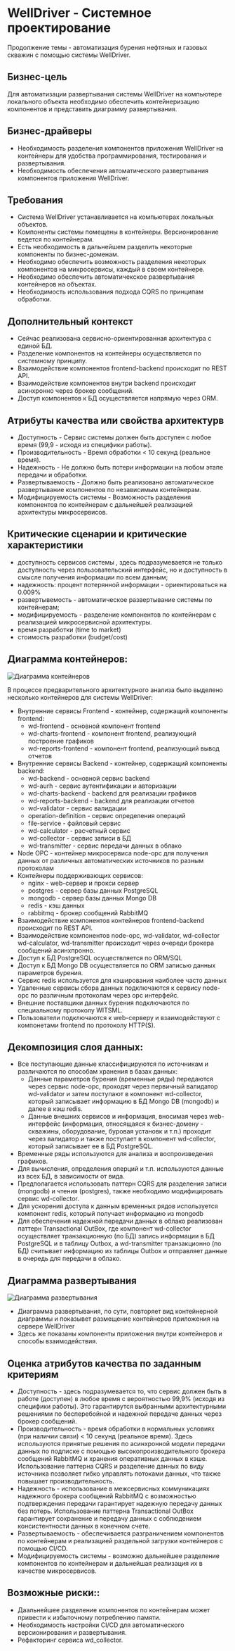 # WellDriver - Системное проектирование
Продолжение темы - автоматизация бурения нефтяных и газовых скважин с помощью системы WellDriver.
  

## Бизнес-цель

Для автоматизации развертывания системы WellDriver на компьютере локального объекта необходимо обеспечить контейнеризацию компонентов и представить диаграмму развертывания.

## Бизнес-драйверы

* Необходимость разделения компонентов приложения WellDriver на контейнеры для удобства программирования, тестирования и развертывания.
* Необходимость обеспечения автоматического развертывания компонентов приложения WellDriver.
 

## Требования

* Система WellDriver устанавливается на компьютерах локальных объектов. 
* Компоненты системы помещены в контейнеры. Версионирование ведется по контейнерам.
* Есть необходимость в дальнейшем разделить некоторые компоненты по бизнес-доменам.
* Необходимо обеспечить возможность разделения некоторых компонентов на микросервисы, каждый в своем контейнере.
* Необходимо обеспечить автоматичекское развертывания контейнеров на объектах.
* Необходимость использования подхода CQRS по принципам обработки. 


## Дополнительный контекст

* Сейчас реализована сервисно-ориентированная архитектура с единой БД.
* Разделение компонентов на контейнеры осуществляется по системному принципу.
* Взаимодействие компонентов frontend-backend происходит по REST API.
* Взаимодействие компонентов внутри backend происходит асинхронно через брокер сообщений.
* Доступ компонентов к БД осуществляется напрямую через ORM.


## Атрибуты качества или свойства архитектурв

* Доступность - Сервис системы должен быть доступен с любое время (99,9 - исходя из специфики работы).
* Производительность - Время обработки < 10 секунд (реальное время).
* Надежность - Не должно быть потери информации на любом этапе передачи и обработки.
* Развертываемость - Должно быть реализовано автоматическое развертывание компонентов по независимым контейнерам.
* Модифицируемость системы - Возможность разделения компонентов по контейнерам с дальнейшей реализацией архитектуры микросервисов.

## Критические сценарии и критические характеристики

* доступность сервисов системы , здесь подразумевается не только доступность через пользовательский интерфейс, но и доступность в смысле получения информации по всем данным;
* надежность: процент потерянной информации - ориентироваться на 0.009%
* развертывемость - автоматическое развертывание системы по контейнерам;
* модифицируемость - разделение компонентов по контейнерам с реализацией микросервисной архитектуры.
* время разработки (time to market)
* стоимость разработки (budget/cost)


## Диаграмма контейнеров:

![Диаграмма контейнеров](hometask4_data/containers_diagram.png)

В процессе предварительного архитектурного анализа было выделено несколько контейнеров для системы WellDriver:
* Внутренние сервисы Frontend - контейнер, содержащий компоненты frontend:
	* wd-frontend - основной компонент frontend
	* wd-charts-frontend - компонент frontend, реализующий построение графиков
	* wd-reports-frontend - компонент frontend, реализующий вывод отчетов
* Внутренние сервисы Backend - контейнер, содержащий компоненты backend:
	* wd-backend - основной сервис backend
	* wd-aurh - сервис аутентификации и авторизации
	* wd-charts-backend - backend для реализации графиков
	* wd-reports-backend - backend для реализации отчетов
	* wd-validator - сервис валидации
	* operation-definition - сервис определения операций
	* file-service - файловый сервис
	* wd-calculator - расчетный сервис
	* wd-collector - сервис записи в БД
	* wd-transmitter - сервис передачи данных в облако
* Node OPC - контейнер микросервиса node-opc для получения данных от различных автоматических источников по разным протоколам
* Контейнеры поддерживающих сервисов:
	* nginx - web-сервер и прокси сервер
	* postgres - сервер базы данных PostgreSQL
	* mongodb - сервер базы данных Mongo DB
	* redis - кэш данных
	* rabbitmq - брокер сообщений RabbitMQ
* Взаимодействие компонентов контейнеров frontend-backend происходит по REST API.
* Взаимодействие компонентов node-opc, wd-validator, wd-collector wd-calculator, wd-transmitter происходит через очереди брокера сообщений асинхпронно.
* Доступ к БД PostgreSQL осуществляется по ORM/SQL
* Доступ к БД Mongo DB осуществляется по ORM записью данных параметров бурения.
* Сервис redis используется для кэширования наиболее часто данных
* Удаленные сервисы сбора данных подключаются к сервису node-opc по различным протоколам через opc интерфейс.
* Внешние поставщики данных бурения подключаются по специальному протоколу WITSML.
* Пользователи подключаются к web-серверу и взаимодействуют с компонетами frontend по протоколу HTTP(S).


## Декомпозиция слоя данных:

* Все поступающие данные классифицируются по источникам и различаются по способам хранения в базах данных:
	* Данные параметров бурения (временные ряды) передаются через сервис node-opc, проходят через первичный валидатор wd-validator и затем поступают в компонент wd-collector, который записывает информацию в БД Mongo DB (mongodb) и далее в кэш redis.
	* Данные внешних сервисов и информация, вносимая через web-интерфейс (информация, относящаяся к бизнес-домену - скважины, оборудование, буровая установк и т.п.) проходит через валидатор и также поступает в компонент wd-collector, который записывает ее в БД PostgreSQL. 
* Временные ряды используются для анализа и воспроизведения графиков.
* Для вычисления, определения оперций и т.п. используются данные из всех БД, в зависимости от вида.
* Предполагается использовать паттерн CQRS для разделения записи (mongodb) и чтения (postgres), также необходимо модифицировать сервис wd-collector.
* Для ускорения доступа к данным временных рядов используется компонент redis, который получает информацию из mongodb
* Для обеспечения надежной передачи данных в облако реализован паттерн Transactional OutBox, где компонент  wd-collector осуществляет транзакционную (по БД) запись информации в БД PostgreSQL и в таблицу Outbox, а wd-transmitter транзакционно (по БД) считывает информацию из таблицы Outbox и отправляет данные в очередь для передачи в облако. 

## Диаграмма развертывания

![Диаграмма развертывания](hometask4_data/deployment_diagram.png)
 
* Диаграмма развертывания, по сути, повторяет вид контейнерной диаграммы и показывет размещение контейнеров приложения на сервере WellDriver
* Здесь же показаны компоненты приложения внутри контейнеров и способы взаимодействия.

## Оценка атрибутов качества по заданным критериям

* Доступность - здесь подразумевается то, что сервис должен быть в работе (доступен) в любое время  с вероятностью 99,9% (исходя из специфики работы). Это гарантирутся выбранными архитектурными решениями по бесперебойной и надежной передаче данных через брокер сообщений. 
* Производительность - время обработки в нормальных условиях (при наличии связи) < 10 секунд (реальное время). Здесь используются принятые решения по асинхронной модели передачи данных по подписке с помощью высокопроизводительного брокера сообщений RabbitMQ и хранения оперативных данных в кэше. Использование паттерна CQRS и разделение данных по виду источника позволяет гибко управлять потоками данных, что также повышает производительность.
* Надежность - использование в межсервисных коммуникациях надежного брокера сообщений RabbitMQ с возможностью подтверждения передачи гарантирует надежную передачу данных без потерь. Использование паттерна Transactional OutBox гарантирует сохранение и передачу данных с соблюдением консистентности данных в конечном счете.
* Развертываемость  - обеспечивается разграничением компонентов по контейнерам и реализацией раздельной загрузки контейнеров с помощью CI/CD.
* Модифицируемость системы - возможно дальнейшее разделение компонентов по контейнерам и дальнейшая реализация их в качестве микросервисов.
	
## Возможные риски::

* Даальнейшее разделение компонентов по контейнерам может привести к избыточному потреблению памяти.
* Необходимость настройки CI/CD для автоматического версионирования и развертывания.
* Рефакторинг сервиса wd_collector.
